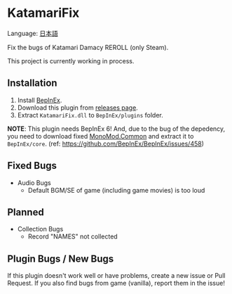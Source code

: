 # KatamariFix

Language: [日本語](README_ja.md)

Fix the bugs of Katamari Damacy REROLL (only Steam).

This project is currently working in process.

## Installation

1. Install [BepInEx](https://github.com/BepInEx/BepInEx).
2. Download this plugin from [releases page](https://github.com/KashEight/KatamariFix/releases).
3. Extract `KatamariFix.dll` to `BepInEx/plugins` folder.

**NOTE**: This plugin needs BepInEx 6!
And, due to the bug of the depedency, you need to download fixed [MonoMod.Common](https://github.com/BepInEx/BepInEx/files/9275584/MMTestFix.zip) and extract it to `BepInEx/core`. (ref: https://github.com/BepInEx/BepInEx/issues/458)

## Fixed Bugs

- Audio Bugs
  - Default BGM/SE of game (including game movies) is too loud

## Planned

- Collection Bugs
  - Record "NAMES" not collected

## Plugin Bugs / New Bugs

If this plugin doesn't work well or have problems, create a new issue or Pull Request.
If you also find bugs from game (vanilla), report them in the issue!
